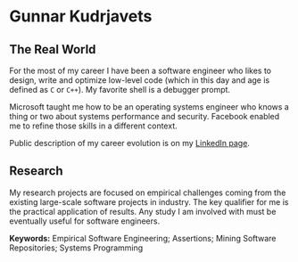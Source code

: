 # Gunnar Kudrjavets

## The Real World
For the most of my career I have been a software engineer
who likes to design, write and optimize low-level code (which in this day
and age is defined as `C` or `C++`).
My favorite shell is a debugger prompt.

Microsoft taught me how to be an operating systems engineer who knows
a thing or two about systems performance and security.
Facebook enabled me to refine those skills in a different context.

Public description of my career evolution is on my
[LinkedIn page](https://www.linkedin.com/in/gunnarku/).

## Research
My research projects are focused on empirical challenges coming from
the existing large-scale software projects in industry.
The key qualifier for me is the practical application of results.
Any study I am involved with must be eventually useful for software engineers.

**Keywords:** Empirical Software Engineering; Assertions; Mining Software Repositories; Systems Programming